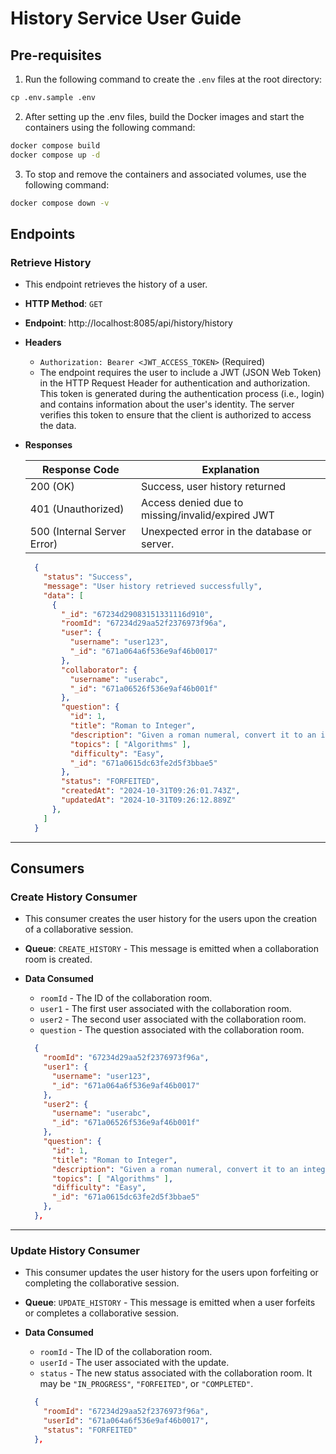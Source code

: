 # History Service User Guide

## Pre-requisites

1. Run the following command to create the `.env` files at the root directory:

```cmd
cp .env.sample .env
```

2. After setting up the .env files, build the Docker images and start the containers using the following command:

```cmd
docker compose build
docker compose up -d
```

3. To stop and remove the containers and associated volumes, use the following command:

```cmd
docker compose down -v
```

## Endpoints

### Retrieve History

- This endpoint retrieves the history of a user.
- **HTTP Method**: `GET`
- **Endpoint**: http://localhost:8085/api/history/history
- **Headers**
  - `Authorization: Bearer <JWT_ACCESS_TOKEN>` (Required)
  - The endpoint requires the user to include a JWT (JSON Web Token) in the HTTP Request Header for authentication and authorization. This token is generated during the authentication process (i.e., login) and contains information about the user's identity. The server verifies this token to ensure that the client is authorized to access the data.
- **Responses**

    | Response Code               | Explanation                                      |
    |-----------------------------|--------------------------------------------------|
    | 200 (OK)                    | Success, user history returned                   |
    | 401 (Unauthorized)          | Access denied due to missing/invalid/expired JWT |
    | 500 (Internal Server Error) | Unexpected error in the database or server.      |

  ```json
    {
      "status": "Success",
      "message": "User history retrieved successfully",
      "data": [
        {
          "_id": "67234d29083151331116d910",
          "roomId": "67234d29aa52f2376973f96a",
          "user": {
            "username": "user123",
            "_id": "671a064a6f536e9af46b0017"
          },
          "collaborator": {
            "username": "userabc",
            "_id": "671a06526f536e9af46b001f"
          },
          "question": {
            "id": 1,
            "title": "Roman to Integer",
            "description": "Given a roman numeral, convert it to an integer.",
            "topics": [ "Algorithms" ],
            "difficulty": "Easy",
            "_id": "671a0615dc63fe2d5f3bbae5"
          },
          "status": "FORFEITED",
          "createdAt": "2024-10-31T09:26:01.743Z",
          "updatedAt": "2024-10-31T09:26:12.889Z"
        },
      ]
    }
  ```

---

## Consumers

### Create History Consumer

- This consumer creates the user history for the users upon the creation of a collaborative session.
- **Queue**: `CREATE_HISTORY` - This message is emitted when a collaboration room is created.
- **Data Consumed**
  - `roomId` - The ID of the collaboration room.
  - `user1` - The first user associated with the collaboration room.
  - `user2` - The second user associated with the collaboration room.
  - `question` - The question associated with the collaboration room.

  ```json
    {
      "roomId": "67234d29aa52f2376973f96a",
      "user1": {
        "username": "user123",
        "_id": "671a064a6f536e9af46b0017"
      },
      "user2": {
        "username": "userabc",
        "_id": "671a06526f536e9af46b001f"
      },
      "question": {
        "id": 1,
        "title": "Roman to Integer",
        "description": "Given a roman numeral, convert it to an integer.",
        "topics": [ "Algorithms" ],
        "difficulty": "Easy",
        "_id": "671a0615dc63fe2d5f3bbae5"
      },
    },
  ```

---

### Update History Consumer

- This consumer updates the user history for the users upon forfeiting or completing the collaborative session.
- **Queue**: `UPDATE_HISTORY` - This message is emitted when a user forfeits or completes a collaborative session.
- **Data Consumed**
  - `roomId` - The ID of the collaboration room.
  - `userId` - The user associated with the update.
  - `status` - The new status associated with the collaboration room. It may be `"IN_PROGRESS"`, `"FORFEITED"`, or `"COMPLETED"`.

  ```json
    {
      "roomId": "67234d29aa52f2376973f96a",
      "userId": "671a064a6f536e9af46b0017",
      "status": "FORFEITED"
    },
  ```